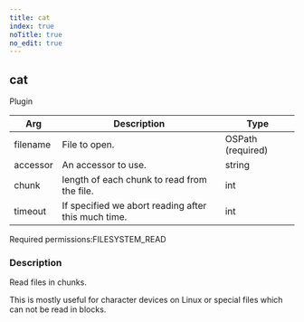 ```yaml
---
title: cat
index: true
noTitle: true
no_edit: true
---
```




<div class="vql_item"></div>


## cat
<span class='vql_type label label-warning pull-right page-header'>Plugin</span>



<div class="vqlargs"></div>

Arg | Description | Type
----|-------------|-----
filename|File to open.|OSPath (required)
accessor|An accessor to use.|string
chunk|length of each chunk to read from the file.|int
timeout|If specified we abort reading after this much time.|int

<span class="permission_list vql_type">Required permissions:</span><span class="permission_list linkcolour label label-important">FILESYSTEM_READ</span>

### Description

Read files in chunks.

This is mostly useful for character devices on Linux or special files which can not be read in blocks.

